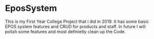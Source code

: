 # EposSystem
 This is my First Year College Project that i did in 2019. It has some basic EPOS system features and CRUD for products and staff. In future I will polish some features and most definietly clean up the Code.
